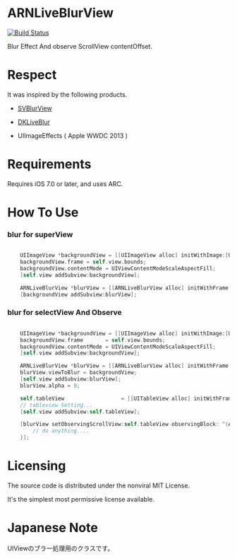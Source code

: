 ARNLiveBlurView
======================

[![Build Status](https://travis-ci.org/xxxAIRINxxx/ARNLiveBlurView.svg?branch=master)](https://travis-ci.org/xxxAIRINxxx/ARNLiveBlurView)

Blur Effect And observe ScrollView contentOffset.


Respect
============

It was inspired by the following products.

* [SVBlurView](https://github.com/TransitApp/SVBlurView)

* [DKLiveBlur](https://github.com/kronik/DKLiveBlur)

* UIImageEffects ( Apple WWDC 2013 )


Requirements
============

Requires iOS 7.0 or later, and uses ARC.


How To Use
============

### blur for superView
```objectivec

    UIImageView *backgroundView = [[UIImageView alloc] initWithImage:[UIImage imageNamed:@"background"]];
    backgroundView.frame = self.view.bounds;
    backgroundView.contentMode = UIViewContentModeScaleAspectFill;
    [self.view addSubview:backgroundView];

    ARNLiveBlurView *blurView = [[ARNLiveBlurView alloc] initWithFrame:backgroundView.bounds];
    [backgroundView addSubview:blurView];

```

### blur for selectView And Observe
```objectivec

    UIImageView *backgroundView = [[UIImageView alloc] initWithImage:[UIImage imageNamed:@"background"]];
    backgroundView.frame       = self.view.bounds;
    backgroundView.contentMode = UIViewContentModeScaleAspectFill;
    [self.view addSubview:backgroundView];

    ARNLiveBlurView *blurView = [[ARNLiveBlurView alloc] initWithFrame:backgroundView.bounds];
    blurView.viewToBlur = backgroundView;
    [self.view addSubview:blurView];
    blurView.alpha = 0;

    self.tableView                  = [[UITableView alloc] initWithFrame:CGRectMake(0, 0, CGRectGetWidth(self.view.bounds), CGRectGetHeight(self.view.bounds)) style:UITableViewStylePlain];
    // tableview Setting...
    [self.view addSubview:self.tableView];

    [blurView setObservingScrollView:self.tableView observingBlock: ^(ARNLiveBlurView *blurredView, UIScrollView *observingView) {
        // do anything....
    }];

```


Licensing
============

The source code is distributed under the nonviral MIT License.

 It's the simplest most permissive license available.


Japanese Note
============

UIViewのブラー処理用のクラスです。
